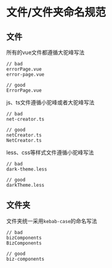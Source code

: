 # 文件/文件夹命名规范

## 文件

所有的vue文件都遵循大驼峰写法
```
// bad
errorPage.vue
error-page.vue

// good
ErrorPage.vue
```

js、ts文件遵循小驼峰或者大驼峰写法
```
// bad
net-creator.ts

// good
netCreator.ts
NetCreator.ts
```

less、css等样式文件遵循小驼峰写法
```
// bad
dark-theme.less

// good
darkTheme.less
```

## 文件夹

文件夹统一采用`kebab-case`的命名写法
```
// bad
bizComponents
BizComponents

// good
biz-components
```
